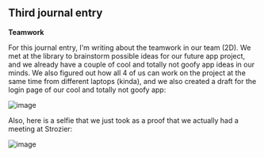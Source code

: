 ## Third journal entry

**Teamwork**

For this journal entry, I'm writing about the teamwork in our team (2D). We met at the library to brainstorm possible ideas for our future app project, and we already have a couple of cool and totally not goofy app ideas in our minds. We also figured out how all 4 of us can work on the project at the same time from different laptops (kinda), and we also created a draft for the login page of our cool and totally not goofy app:

![image](https://github.com/user-attachments/assets/7f2910d5-cd44-4d77-b8ee-8d9a8c77f4ba)

Also, here is a selfie that we just took as a proof that we actually had a meeting at Strozier:

![image](https://github.com/user-attachments/assets/825f9b19-a993-4dba-9bef-0d211c9c9143)
